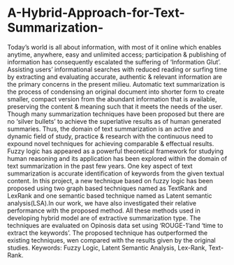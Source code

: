 # A-Hybrid-Approach-for-Text-Summarization-

Today’s world is all about information, with most of it online which enables anytime, anywhere,
easy and unlimited access; participation & publishing of information has consequently escalated
the suffering of ‘Information Glut’. Assisting users’ informational searches with reduced reading
or surfing time by extracting and evaluating accurate, authentic & relevant information are the
primary concerns in the present milieu. Automatic text summarization is the process of condensing
an original document into shorter form to create smaller, compact version from the abundant
information that is available, preserving the content & meaning such that it meets the needs of the
user. Though many summarization techniques have been proposed but there are no ‘silver bullets’
to achieve the superlative results as of human generated summaries. Thus, the domain of text
summarization is an active and dynamic field of study, practice & research with the continuous
need to expound novel techniques for achieving comparable & effectual results.
Fuzzy logic has appeared as a powerful theoretical framework for studying human reasoning and
its application has been explored within the domain of text summarization in the past few years.
One key aspect of text summarization is accurate identification of keywords from the given textual
content. In this project, a new technique based on fuzzy logic has been proposed using two graph
based techniques named as TextRank and LexRank and one semantic based technique named as
Latent semantic analysis(LSA).In our work, we have also investigated their relative performance
with the proposed method. All these methods used in developing hybrid model are of extractive
summarization type. The techniques are evaluated on Opinosis data set using ‘ROUGE-1’and ‘time
to extract the keywords’. The proposed technique has outperformed the existing techniques, wen
compared with the results given by the original studies.
Keywords: Fuzzy Logic, Latent Semantic Analysis, Lex-Rank, Text-Rank.
